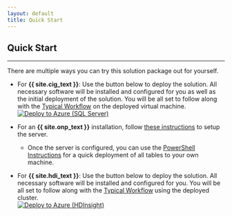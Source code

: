 ```yaml
---
layout: default
title: Quick Start
---
```


## Quick Start
-----------------
 
 There are multiple ways you can try this solution package out for yourself.

* For **{{ site.cig_text }}**: Use the button below to deploy the solution. All necessary software will be installed and configured for you as well as the initial deployment of the solution.  You will be all set to follow along with the [Typical Workflow](Typical.html?platform=cig) on the deployed virtual machine.<br/>
[![Deploy to Azure (SQL Server)](https://raw.githubusercontent.com/Azure/Azure-CortanaIntelligence-SolutionAuthoringWorkspace/master/docs/images/DeployToAzure.PNG)](https://portal.azure.com/#create/Microsoft.Template/uri/https%3A%2F%2Fraw.githubusercontent.com%2FMicrosoft%2Fr-server-loan-credit-risk%2Fmaster%2FArmTemplates%2Floancreditrisk.json)

* For an **{{ site.onp_text }}** installation, follow [these instructions](SetupSQL.html?platform=onp) to setup the server.    

    * Once the server is configured, you can use the [PowerShell Instructions](Powershell_Instructions.html?platform=onp) for a quick deployment of all tables to your own machine.<br/>


* For **{{ site.hdi_text }}**: Use the button below to deploy the solution. All necessary software will be installed and configured for you.  You will be all set to follow along with the [Typical Workflow](Typical.html?platform=hdi) using the deployed cluster.<br/>
[![Deploy to Azure (HDInsight)](https://raw.githubusercontent.com/Azure/Azure-CortanaIntelligence-SolutionAuthoringWorkspace/master/docs/images/DeployToAzure.PNG)](https://portal.azure.com/#create/Microsoft.Template/uri/https%3A%2F%2Fraw.githubusercontent.com%2FMicrosoft%2Fr-server-loan-credit-risk%2Fmaster%2FArmTemplates%2Floancreditrisk_hdi.json)